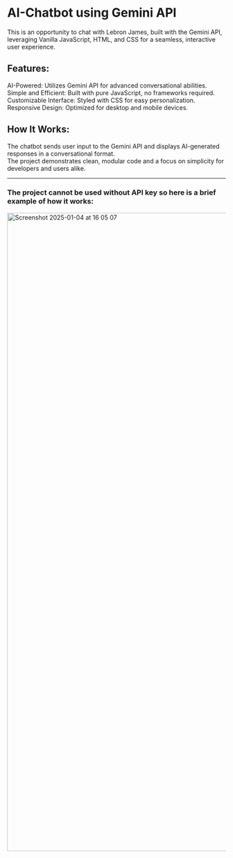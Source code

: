 # AI-Chatbot using Gemini API
This is an opportunity to chat with Lebron James, built with the Gemini API, leveraging Vanilla JavaScript, HTML, and CSS for a seamless, interactive user experience.

## Features:
AI-Powered: Utilizes Gemini API for advanced conversational abilities.
Simple and Efficient: Built with pure JavaScript, no frameworks required.
Customizable Interface: Styled with CSS for easy personalization.
Responsive Design: Optimized for desktop and mobile devices.

## How It Works:
The chatbot sends user input to the Gemini API and displays AI-generated responses in a conversational format.<br>
The project demonstrates clean, modular code and a focus on simplicity for developers and users alike.<hr>

### The project cannot be used without API key so here is a brief example of how it works:<br>
<img width="1470" alt="Screenshot 2025-01-04 at 16 05 07" src="https://github.com/user-attachments/assets/6a75deb4-2885-4c8d-ab21-de0e0ea45bc4" />
